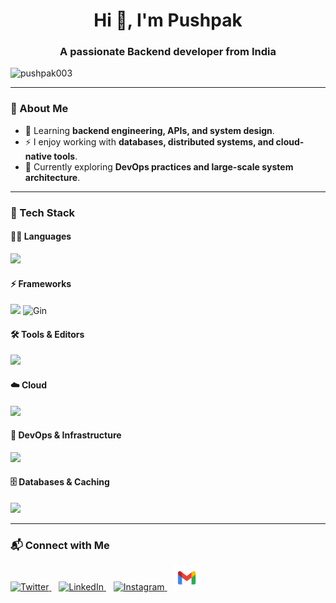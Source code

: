 <h1 align="center">Hi 👋, I'm Pushpak</h1>
<h3 align="center">A passionate Backend developer from India</h3>

<p align="left"> <img src="https://komarev.com/ghpvc/?username=pushpak003&label=Profile%20views&color=0e75b6&style=flat" alt="pushpak003" /> </p>

---

### 🚀 About Me  
- 🔭 Learning **backend engineering, APIs, and system design**.  
- ⚡ I enjoy working with **databases, distributed systems, and cloud-native tools**.  
- 🌱 Currently exploring **DevOps practices and large-scale system architecture**.  

---

### 🧰 Tech Stack  

#### 👨‍💻 Languages  
<p align="left">
  <img src="https://skillicons.dev/icons?i=js,go,java" />
</p>

#### ⚡ Frameworks  
<p align="left">
  <img src="https://skillicons.dev/icons?i=nodejs" />  
  <img src="https://raw.githubusercontent.com/gilbarbara/logos/main/logos/gin.svg" height="48" width="48" alt="Gin" />
</p>

#### 🛠️ Tools & Editors  
<p align="left">
  <img src="https://skillicons.dev/icons?i=postman,vscode,git,github" />
</p>

#### ☁️ Cloud  
<p align="left">
  <img src="https://skillicons.dev/icons?i=aws,gcp" />
</p>

#### 🧰 DevOps & Infrastructure  
<p align="left">
  <img src="https://skillicons.dev/icons?i=docker,nginx" />
</p>

#### 🗄️ Databases & Caching  
<p align="left">
  <img src="https://skillicons.dev/icons?i=postgres,mongodb,mysql,redis" />
</p>


---
### 📬 Connect with Me  

<p align="left">
  <a href="https://twitter.com/pathepushpak" target="_blank">
    <img src="https://raw.githubusercontent.com/rahuldkjain/github-profile-readme-generator/master/src/images/icons/Social/twitter.svg" alt="Twitter" height="40" width="40" />
  </a>
  &nbsp;&nbsp;
  <a href="https://linkedin.com/in/pushpakpathe/" target="_blank">
    <img src="https://raw.githubusercontent.com/rahuldkjain/github-profile-readme-generator/master/src/images/icons/Social/linked-in-alt.svg" alt="LinkedIn" height="40" width="40" />
  </a>
  &nbsp;&nbsp;
  <a href="https://instagram.com/pushpakk135_" target="_blank">
    <img src="https://raw.githubusercontent.com/rahuldkjain/github-profile-readme-generator/master/src/images/icons/Social/instagram.svg" alt="Instagram" height="40" width="40" />
  </a>
  &nbsp;&nbsp;
  <a href="mailto:pushpakpathe63@gmail.com" target="_blank">
    <img src="https://raw.githubusercontent.com/edent/SuperTinyIcons/master/images/svg/gmail.svg" alt="Email" height="40" width="40" />
  </a>
</p>



